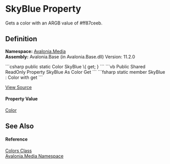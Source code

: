 # SkyBlue Property


Gets a color with an ARGB value of #ff87ceeb.



## Definition
**Namespace:** <a href="N_Avalonia_Media">Avalonia.Media</a>  
**Assembly:** Avalonia.Base (in Avalonia.Base.dll) Version: 11.2.0

<Tabs groupId="api-code-preview">
<TabItem value="csharp" label="C#">
```csharp
public static Color SkyBlue \{ get; }
```
</TabItem>
<TabItem value="vb" label="VB">
```vb
Public Shared ReadOnly Property SkyBlue As Color
	Get
```
</TabItem>
<TabItem value="fsharp" label="F#">
```fsharp
static member SkyBlue : Color with get
```
</TabItem>
</Tabs>



<a href="https://github.com/AvaloniaUI/Avalonia/tree/master/src/Avalonia.Base/Media/Colors.cs#L627" title="View the source code">View Source</a>



#### Property Value
<a href="T_Avalonia_Media_Color">Color</a>

## See Also


#### Reference
<a href="T_Avalonia_Media_Colors">Colors Class</a>  
<a href="N_Avalonia_Media">Avalonia.Media Namespace</a>  
